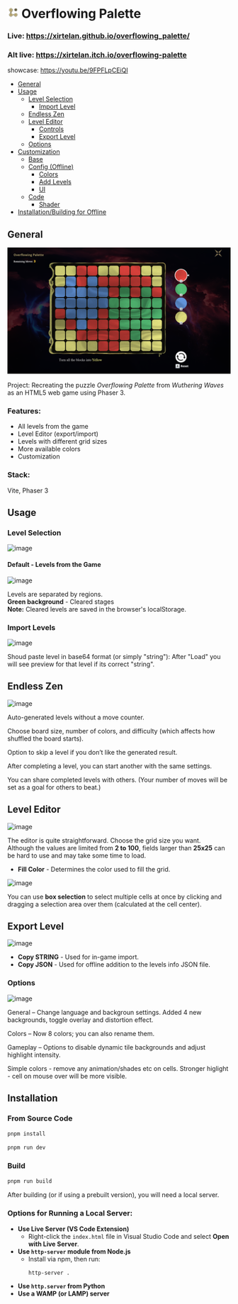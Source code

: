 # <img style="width:25px;height:25px;" src="./public/favicon.png"></img> Overflowing Palette

### Live: https://xirtelan.github.io/overflowing_palette/
### Alt live: https://xirtelan.itch.io/overflowing-palette
showcase: https://youtu.be/9FPFLpCEiQI

- [General](#introduction)
- [Usage](#usage)
  - [Level Selection](#level-selection)
    - [Import Level](#import-level)
  - [Endless Zen](#endless-zen)
  - [Level Editor](#level-editor)
    - [Controls](#controls)
    - [Export Level](#export-level)
  - [Options](#options)
- [Customization](#customization)
  - [Base](#base)
  - [Config (Offline)](#config-offline)
    - [Colors](#colors)
    - [Add Levels](#add-levels)
    - [UI](#ui)
  - [Code](#code)
    - [Shader](#shader)
- [Installation/Building for Offline](#installation)


## General

![screenshot](screenshot.png)

Project: Recreating the puzzle *Overflowing Palette* from *Wuthering Waves* as an HTML5 web game using Phaser 3.

### Features:
- All levels from the game  
- Level Editor (export/import)  
- Levels with different grid sizes  
- More available colors  
- Customization  

### Stack:
Vite, Phaser 3

## Usage 

### Level Selection
![image](https://github.com/user-attachments/assets/e9c641ff-0b9d-459f-b254-b8caa26f98b8)


#### Default - Levels from the Game 
![image](https://github.com/user-attachments/assets/ab81da30-b86f-4be4-aefd-e407506edd61)


Levels are separated by regions.  
**Green background** - Cleared stages  
**Note:** Cleared levels are saved in the browser's localStorage.

### Import Levels  

![image](https://github.com/user-attachments/assets/164a4706-2872-4383-ab69-69c82631e306)

Shoud paste level in base64 format (or simply "string"):
After "Load" you will see preview for that level if its correct "string". 

## Endless Zen

![image](https://github.com/user-attachments/assets/78e36cf8-292f-4c5a-907d-e02563e25a25)


Auto-generated levels without a move counter.

Choose board size, number of colors, and difficulty (which affects how shuffled the board starts).

Option to skip a level if you don’t like the generated result.

After completing a level, you can start another with the same settings.

You can share completed levels with others. (Your number of moves will be set as a goal for others to beat.)



## Level Editor

![image](https://github.com/user-attachments/assets/919f8640-4756-412d-a509-e49164c89a34)


The editor is quite straightforward. Choose the grid size you want.  
Although the values are limited from **2 to 100**, fields larger than **25x25** can be hard to use and may take some time to load.

- **Fill Color** - Determines the color used to fill the grid.

![image](https://github.com/user-attachments/assets/d3881ec8-6bb7-439e-92fb-a80ecaa3f288)


You can use **box selection** to select multiple cells at once by clicking and dragging a selection area over them (calculated at the cell center).

## Export Level

![image](https://github.com/user-attachments/assets/e5b49faa-29cd-4176-8171-111371c486b3)


- **Copy STRING** - Used for in-game import.
- **Copy JSON** - Used for offline addition to the levels info JSON file.

### Options
![image](https://github.com/user-attachments/assets/ac11775e-f2f6-4411-989d-e37645832952)


General – Change language and backgroun settings. Added 4 new backgrounds, toggle overlay and distortion effect.

Colors – Now 8 colors; you can also rename them.

Gameplay – Options to disable dynamic tile backgrounds and adjust highlight intensity.

  Simple colors - remove any animation/shades etc on cells. 
  Stronger higlight - cell on mouse over will be more visible. 


## Installation

### From Source Code

```sh
pnpm install
```

```sh
pnpm run dev
```

### Build

```sh
pnpm run build
```

After building (or if using a prebuilt version), you will need a local server.

### Options for Running a Local Server:

- **Use Live Server (VS Code Extension)**  
  - Right-click the `index.html` file in Visual Studio Code and select **Open with Live Server**.  
- **Use `http-server` module from Node.js**  
  - Install via npm, then run:  
    ```sh
    http-server .
    ```
- **Use `http.server` from Python**
- **Use a WAMP (or LAMP) server**
